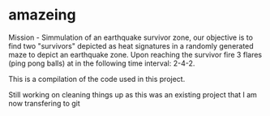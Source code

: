 # amazeing

Mission - Simmulation of an earthquake survivor zone, our objective is to find two "survivors" depicted as heat signatures in a randomly generated maze to depict an earthquake zone. Upon reaching the survivor fire 3 flares (ping pong balls) at in the following time interval: 2-4-2. 


This is a compilation of the code used in this project. 

Still working on cleaning things up as this was an existing project that I am now transfering to git
